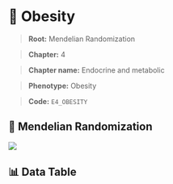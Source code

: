# 🧪 Obesity

> **Root:** Mendelian Randomization

> **Chapter:** 4  

> **Chapter name:** Endocrine and metabolic

> **Phenotype:** Obesity  

> **Code:** `E4_OBESITY`

## 🧬 Mendelian Randomization  

<img src="/MR/Figures/Forward/E4_OBESITY.png"/>

## 📊 Data Table

<CsvTableMRF src="/MR_Data/Forward/E4_OBESITY.csv"/>
